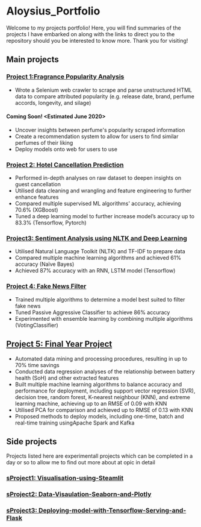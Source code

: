 # Aloysius_Portfolio
Welcome to my projects portfolio! Here, you will find summaries of the projects I have embarked on along with the links to direct you to the repository should you be interested to know more. Thank you for visiting!

## Main projects
### [Project 1:Fragrance Popularity Analysis](https://github.com/Loyloyy/Fragrance_Popularity_Analysis)
* Wrote a Selenium web crawler to scrape and parse unstructured HTML data to compare attributed popularity (e.g. release date, brand, perfume accords, longevity, and silage)
#### Coming Soon! <Estimated June 2020>
* Uncover insights between perfume's popularity scraped information
* Create a recommendation system to allow for users to find similar perfumes of their liking
* Deploy models onto web for users to use


### [Project 2: Hotel Cancellation Prediction](https://github.com/Loyloyy/Hotel_Cancellation_Prediction)
* Performed in-depth analyses on raw dataset to deepen insights on guest cancellation
* Utilised data cleaning and wrangling and feature engineering to further enhance features 
* Compared multiple supervised ML algorithms' accuracy, achieving 70.6% (XGBoost)
* Tuned a deep learning model to further increase model’s accuracy up to 83.3% (Tensorflow, Pytorch)


### [Project3: Sentiment Analysis using NLTK and Deep Learning](https://github.com/Loyloyy/Sentiment_Analysis)
* Utilised Natural Language Toolkit (NLTK) and TF-IDF to prepare data
* Compared multiple machine learning algorithms and achieved 61% accuracy (Naïve Bayes)
* Achieved 87% accuracy with an RNN, LSTM model (Tensorflow)

### [Project 4: Fake News Filter](https://github.com/Loyloyy/Fake_News_Filter)
* Trained multiple algorithms to determine a model best suited to filter fake news
* Tuned Passive Aggressive Classifier to achieve 86% accuracy
* Experimented with ensemble learning by combining multiple algorithms (VotingClassifier)



## [Project 5: Final Year Project](https://github.com/Loyloyy/Final_Year_Project)
* Automated data mining and processing procedures, resulting in up to 70% time savings
* Conducted data regression analyses of the relationship between battery health (SoH) and other extracted features
* Built multiple machine learning algorithms to balance accuracy and performance for deployment, including support vector regression (SVR), decision tree, random forest, K-nearest neighbour (KNN), and extreme learning machine, achieving up to an RMSE of 0.09 with KNN
* Utilised PCA for comparison and achieved up to RMSE of 0.13 with KNN
* Proposed methods to deploy models, including one-time, batch and real-time training usingApache Spark and Kafka



## Side projects 
Projects listed here are experimentall projects which can be completed in a day or so to allow me to find out more about at opic in detail
### [sProject1: Visualisation-using-Steamlit](https://github.com/Loyloyy/Visualisation-using-Steamlit)

### [sProject2: Data-Visaulation-Seaborn-and-Plotly](https://github.com/Loyloyy/Data-Visualation-Seaborn-and-Plotly)

### [sProject3: Deploying-model-with-Tensorflow-Serving-and-Flask](https://github.com/Loyloyy/Deploying-model-with-Tensorflow-Serving-and-Flask)
